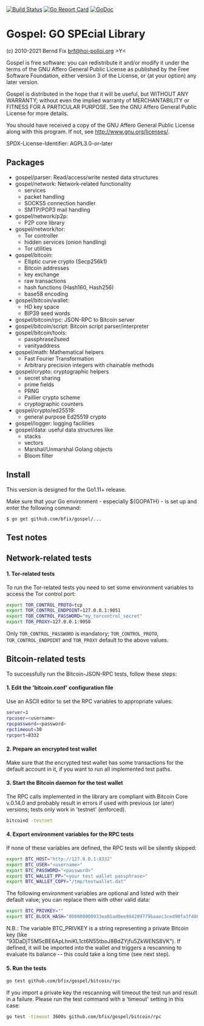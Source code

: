 
[![Build Status](https://travis-ci.org/bfix/gospel.svg?branch=master)](https://travis-ci.org/bfix/gospel)
[![Go Report Card](https://goreportcard.com/badge/github.com/bfix/gospel)](https://goreportcard.com/report/github.com/bfix/gospel)
[![GoDoc](https://godoc.org/github.com/bfix/gospel?status.svg)](https://godoc.org/github.com/bfix/gospel)

Gospel: GO SPEcial Library
==========================

(c) 2010-2021 Bernd Fix <brf@hoi-polloi.org>   >Y<

Gospel is free software: you can redistribute it and/or modify it
under the terms of the GNU Affero General Public License as published
by the Free Software Foundation, either version 3 of the License,
or (at your option) any later version.

Gospel is distributed in the hope that it will be useful, but
WITHOUT ANY WARRANTY; without even the implied warranty of
MERCHANTABILITY or FITNESS FOR A PARTICULAR PURPOSE.  See the GNU
Affero General Public License for more details.

You should have received a copy of the GNU Affero General Public License
along with this program.  If not, see <http://www.gnu.org/licenses/>.

SPDX-License-Identifier: AGPL3.0-or-later

Packages
--------

- gospel/parser: Read/access/write nested data structures
- gospel/network: Network-related functionality
    * services
    * packet handling
    * SOCKS5 connection handler
    * SMTP/POP3 mail handling
- gospel/network/p2p:
    * P2P core library
- gospel/network/tor:
    * Tor controller
    * hidden services (onion handling)
    * Tor utilities
- gospel/bitcoin:
    * Elliptic curve crypto (Secp256k1)
    * Bitcoin addresses
    * key exchange
    * raw transactions
    * hash functions (Hash160, Hash256)
    * base58 encoding
- gospel/bitcoin/wallet:
    * HD key space
    * BIP39 seed words
- gospel/bitcoin/rpc: JSON-RPC to Bitcoin server
- gospel/bitcoin/script: Bitcoin script parser/interpreter
- gospel/bitcoin/tools:
    * passphrase2seed
    * vanityaddress
- gospel/math: Mathematical helpers
    * Fast Fourier Transformation
    * Arbitrary precision integers with chainable methods
- gospel/crypto: cryptographic helpers
    * secret sharing
    * prime fields
    * PRNG
    * Paillier crypto scheme
    * cryptographic counters
- gospel/crypto/ed25519:
    * general purpose Ed25519 crypto
- gospel/logger: logging facilities
- gospel/data: useful data structures like
    * stacks
    * vectors
    * Marshal/Unmarshal Golang objects
    * Bloom filter

Install
-------

This version is designed for the Go1.11+ release.

Make sure that your Go environment - especially ${GOPATH} - is set up and
enter the following command:

    $ go get github.com/bfix/gospel/...
    
Test notes
----------

## Network-related tests

#### 1. Tor-related tests

To run the Tor-related tests you need to set some environment variables to
access the Tor control port:

```bash
export TOR_CONTROL_PROTO=tcp
export TOR_CONTROL_ENDPOINT=127.0.0.1:9051
export TOR_CONTROL_PASSWORD="my_torcontrol_secret"
export TOR_PROXY=127.0.0.1:9050
```

Only `TOR_CONTROL_PASSWORD` is mandatory; `TOR_CONTROL_PROTO`,
`TOR_CONTROL_ENDPOINT` and `TOR_PROXY` default to the above values.

## Bitcoin-related tests

To successfully run the Bitcoin-JSON-RPC tests, follow these steps:

#### 1. Edit the 'bitcoin.conf' configuration file

Use an ASCII editor to set the RPC variables to appropriate values:

```bash
server=1
rpcuser=<username>
rpcpassword=<password>
rpctimeout=30
rpcport=8332
```
   
#### 2. Prepare an encrypted test wallet

Make sure that the encrypted test wallet has some transactions for the
default account in it, if you want to run all implemented test paths.
   
#### 3. Start the Bitcoin daemon for the test wallet

The RPC calls implemented in the library are compliant with Bitcoin
Core v.0.14.0 and probably result in errors if used with previous
(or later) versions; tests only work in 'testnet' (enforced).

```bash
bitcoind -testnet
```

#### 4. Export environment variables for the RPC tests

If none of these variables are defined, the RPC tests will be
silently skipped:

```bash
export BTC_HOST="http://127.0.0.1:8332"
export BTC_USER="<username>"
export BTC_PASSWORD="<password>"
export BTC_WALLET_PP="<your test wallet passphrase>"
export BTC_WALLET_COPY="/tmp/testwallet.dat"
```
   
The following environment variables are optional and listed with
their default value; you can replace them with other valid data:

```bash
export BTC_PRIVKEY=""
export BTC_BLOCK_HASH="000000000933ea01ad0ee984209779baaec3ced90fa3f408719526f8d77f4943"
```
    
N.B.: The variable BTC_PRIVKEY is a string representing a private Bitcoin key
(like "93DaDjT5M5cBE6ApLhniKL1ct6N55tboJ8BdZYjfu5ZkWENS8VK"). If defined,
it will be imported into the wallet and triggers a rescanning to evaluate
its balance -- this could take a long time (see next step).

#### 5. Run the tests

```bash
go test github.com/bfix/gospel/bitcoin/rpc
```

If you import a private key the rescanning will timeout the test run and result
in a failure. Please run the test command with a 'timeout' setting in this case:

```bash
go test -timeout 3600s github.com/bfix/gospel/bitcoin/rpc
```
